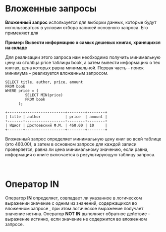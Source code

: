 # Вложенные запросы

**Вложенный запрос** используется для выборки данных, которые будут использоваться в условии отбора записей основного запроса. Его применяют для

**Пример: Вывести информацию о самых дешевых книгах, хранящихся на складе**

Для реализации этого запроса нам необходимо получить минимальную цену из столбца price таблицы book, а затем вывести информацию о тех книгах, цена которых  равна минимальной. Первая часть  – поиск  минимума – реализуется вложенным запросом.
```
SELECT title, author, price, amount
FROM book
WHERE price = (
         SELECT MIN(price) 
         FROM book
      );

+-------+------------------+--------+--------+
| title | author           | price  | amount |
+-------+------------------+--------+--------+
| Идиот | Достоевский Ф.М. | 460.00 | 10     |
+-------+------------------+--------+--------+
```
Вложенный запрос определяет минимальную цену книг во всей таблице (это 460.00), а затем в основном запросе для каждой записи проверяется, равна ли цена минимальному значению, если равна, информация о книге включается в результирующую таблицу запроса.

<br>

# Оператор IN
 Оператор **IN** определяет, совпадает ли указанное в логическом выражении значение с одним из значений, содержащихся во вложенном запросе ,  при этом логическое выражение получает значение истина. Оператор **NOT** **IN** выполняет обратное действие – выражение истинно, если значение не содержится во вложенном запросе.